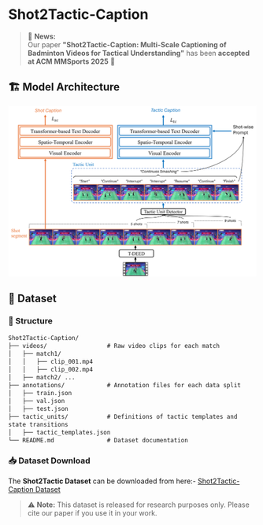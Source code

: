 # Shot2Tactic-Caption

> 📢 **News:**  
> Our paper **"Shot2Tactic-Caption: Multi-Scale Captioning of Badminton Videos for Tactical Understanding"** has been **accepted at ACM MMSports 2025** 🎉  

## 🏗️ Model Architecture


<p align="center">
  <img src="https://raw.githubusercontent.com/Ning-D/Shot2Tactic-Caption/main/figures/model_architecture.png" width="800">
</p>




## 🧩 Dataset
### 📁 Structure

````text
Shot2Tactic-Caption/
├── videos/                 # Raw video clips for each match
│   ├── match1/
│   │   ├── clip_001.mp4
│   │   ├── clip_002.mp4
│   ├── match2/ ...
├── annotations/            # Annotation files for each data split
│   ├── train.json
│   ├── val.json
│   ├── test.json
├── tactic_units/           # Definitions of tactic templates and state transitions
│   ├── tactic_templates.json
└── README.md               # Dataset documentation

````
### 📥 Dataset Download

The **Shot2Tactic Dataset** can be downloaded from here:- [Shot2Tactic-Caption Dataset](https://drive.google.com/your_dataset_link_here)

> ⚠️ **Note:** This dataset is released for research purposes only. Please cite our paper if you use it in your work.
